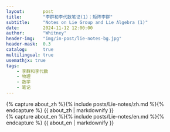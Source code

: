 ```yaml
---
layout:       post
title:        "李群和李代数笔记(1)：矩阵李群"
subtitle:     "Notes on Lie Group and Lie Algebra (1)"
date:         2024-11-12 12:00:00
author:       "Whitney"
header-img:   "img/in-post/lie-notes-bg.jpg"
header-mask:  0.3
catalog:      true
multilingual: true
usemathjx: true
tags:
    - 李群和李代数
    - 物理
    - 数学
    - 笔记
---
```


<!-- Chinese Version -->
<div class="zh post-container">
    {% capture about_zh %}{% include posts/Lie-notes/zh.md %}{% endcapture %}
    {{ about_zh | markdownify }}
</div>

<!-- English Version -->
<div class="en post-container">
    {% capture about_en %}{% include posts/Lie-notes/en.md %}{% endcapture %}
    {{ about_en | markdownify }}
</div>